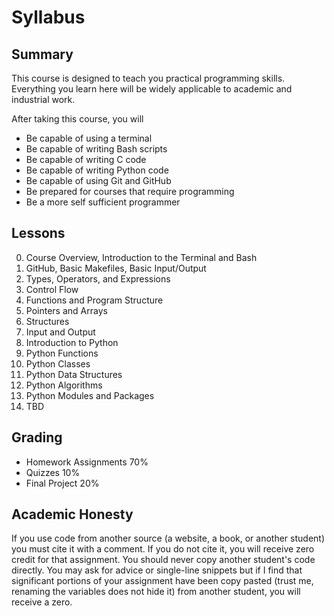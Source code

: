 # Syllabus

## Summary

This course is designed to teach you practical programming skills.  Everything
you learn here will be widely applicable to academic and industrial work.

After taking this course, you will
* Be capable of using a terminal
* Be capable of writing Bash scripts
* Be capable of writing C code
* Be capable of writing Python code
* Be capable of using Git and GitHub
* Be prepared for courses that require programming
* Be a more self sufficient programmer

## Lessons

0. Course Overview, Introduction to the Terminal and Bash
1. GitHub, Basic Makefiles, Basic Input/Output
2. Types, Operators, and Expressions
3. Control Flow
4. Functions and Program Structure
5. Pointers and Arrays
6. Structures
7. Input and Output
9. Introduction to Python
10. Python Functions
11. Python Classes
12. Python Data Structures
13. Python Algorithms
14. Python Modules and Packages
15. TBD

## Grading

* Homework Assignments 70%
* Quizzes 10%
* Final Project 20%

## Academic Honesty

If you use code from another source (a website, a book, or another student) you
must cite it with a comment.  If you do not cite it, you will receive zero
credit for that assignment.  You should never copy another student's code
directly.  You may ask for advice or single-line snippets but if I find that
significant portions of your assignment have been copy pasted (trust me,
renaming the variables does not hide it) from another student, you will receive
a zero.
